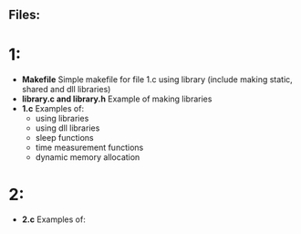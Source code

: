 ## Files:
# 1:
* **Makefile** Simple makefile for file 1.c using library (include making static, shared and dll libraries)
* **library.c and library.h** Example of making libraries
* **1.c** Examples of:
  - using libraries
  - using dll libraries
  - sleep functions
  - time measurement functions
  - dynamic memory allocation
# 2:
* **2.c** Examples of:
